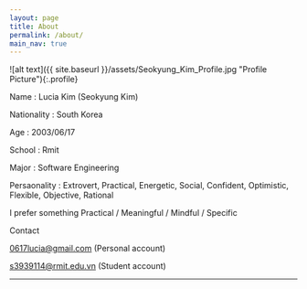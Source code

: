 ```yaml
---
layout: page
title: About
permalink: /about/
main_nav: true
---
```


![alt text]({{ site.baseurl }}/assets/Seokyung_Kim_Profile.jpg "Profile Picture"){:.profile}



Name : Lucia Kim (Seokyung Kim)

Nationality : South Korea

Age : 2003/06/17

School : Rmit

Major : Software Engineering

Persaonality : Extrovert, Practical, Energetic, Social, Confident, Optimistic, Flexible, Objective, Rational

I prefer something Practical / Meaningful / Mindful / Specific

Contact 

0617lucia@gmail.com (Personal account)
          
s3939114@rmit.edu.vn (Student account)
         
         
---
  
  
  
  
          



[centrarium]: https://github.com/bencentra/centrarium
[bencentra]: http://bencentra.com
[jekyll]: https://github.com/jekyll/jekyll
